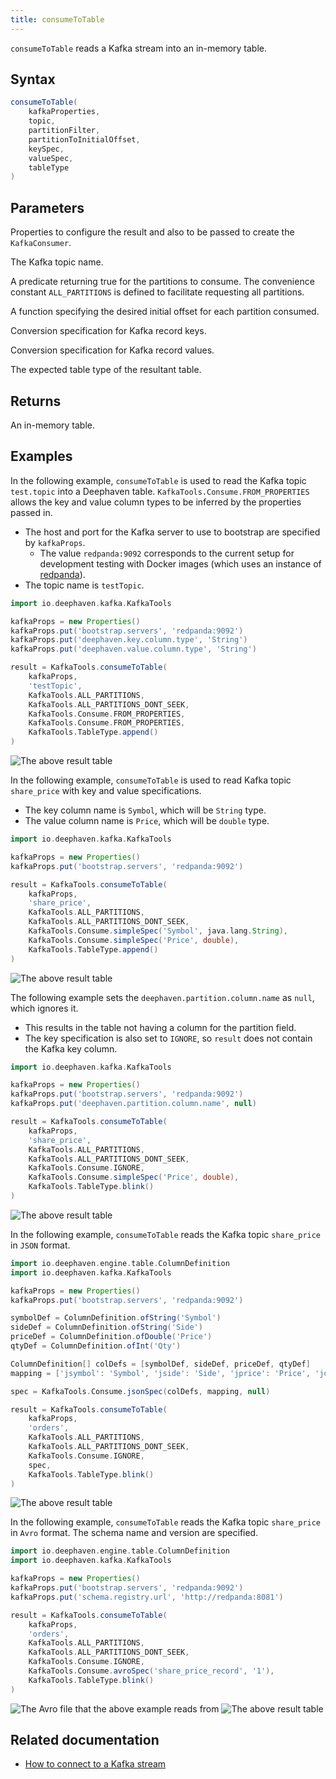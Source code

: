 ```yaml
---
title: consumeToTable
---
```


`consumeToTable` reads a Kafka stream into an in-memory table.

## Syntax

```groovy syntax
consumeToTable(
    kafkaProperties,
    topic,
    partitionFilter,
    partitionToInitialOffset,
    keySpec,
    valueSpec,
    tableType
)
```

## Parameters

<ParamTable>
<Param name="kafkaProperties" type="Properties">

Properties to configure the result and also to be passed to create the `KafkaConsumer`.

</Param>
<Param name="topic" type="String">

The Kafka topic name.

</Param>
<Param name="partitionFilter" type="IntPredicate">

A predicate returning true for the partitions to consume. The convenience constant `ALL_PARTITIONS` is defined to facilitate requesting all partitions.

</Param>
<Param name="partitionToInitialOffset" type="IntToLongFunction">

A function specifying the desired initial offset for each partition consumed.

</Param>
<Param name="keySpec" type="KafkaTools.Consume.KeyOrValueSpec">

Conversion specification for Kafka record keys.

</Param>
<Param name="valueSpec" type="KafkaTools.Consume.KeyOrValueSpec">

Conversion specification for Kafka record values.

</Param>
<Param name="tableType" type="KafkaTools.TableType">

The expected table type of the resultant table.

</Param>
</ParamTable>

## Returns

An in-memory table.

## Examples

In the following example, `consumeToTable` is used to read the Kafka topic `test.topic` into a Deephaven table. `KafkaTools.Consume.FROM_PROPERTIES` allows the key and value column types to be inferred by the properties passed in.

- The host and port for the Kafka server to use to bootstrap are specified by `kafkaProps`.
  - The value `redpanda:9092` corresponds to the current setup for development testing with Docker images (which uses an instance of [redpanda](https://github.com/redpanda-data/redpanda)).
- The topic name is `testTopic`.

```groovy docker-config=kafka order=null
import io.deephaven.kafka.KafkaTools

kafkaProps = new Properties()
kafkaProps.put('bootstrap.servers', 'redpanda:9092')
kafkaProps.put('deephaven.key.column.type', 'String')
kafkaProps.put('deephaven.value.column.type', 'String')

result = KafkaTools.consumeToTable(
    kafkaProps,
    'testTopic',
    KafkaTools.ALL_PARTITIONS,
    KafkaTools.ALL_PARTITIONS_DONT_SEEK,
    KafkaTools.Consume.FROM_PROPERTIES,
    KafkaTools.Consume.FROM_PROPERTIES,
    KafkaTools.TableType.append()
)
```

![The above `result` table](../../../assets/reference/data-import-export/kafka1.png)

In the following example, `consumeToTable` is used to read Kafka topic `share_price` with key and value specifications.

- The key column name is `Symbol`, which will be `String` type.
- The value column name is `Price`, which will be `double` type.

```groovy skip-test
import io.deephaven.kafka.KafkaTools

kafkaProps = new Properties()
kafkaProps.put('bootstrap.servers', 'redpanda:9092')

result = KafkaTools.consumeToTable(
    kafkaProps,
    'share_price',
    KafkaTools.ALL_PARTITIONS,
    KafkaTools.ALL_PARTITIONS_DONT_SEEK,
    KafkaTools.Consume.simpleSpec('Symbol', java.lang.String),
    KafkaTools.Consume.simpleSpec('Price', double),
    KafkaTools.TableType.append()
)
```

![The above `result` table](../../../assets/reference/data-import-export/kafka2.png)

The following example sets the `deephaven.partition.column.name` as `null`, which ignores it.

- This results in the table not having a column for the partition field.
- The key specification is also set to `IGNORE`, so `result` does not contain the Kafka key column.

```groovy skip-test
import io.deephaven.kafka.KafkaTools

kafkaProps = new Properties()
kafkaProps.put('bootstrap.servers', 'redpanda:9092')
kafkaProps.put('deephaven.partition.column.name', null)

result = KafkaTools.consumeToTable(
    kafkaProps,
    'share_price',
    KafkaTools.ALL_PARTITIONS,
    KafkaTools.ALL_PARTITIONS_DONT_SEEK,
    KafkaTools.Consume.IGNORE,
    KafkaTools.Consume.simpleSpec('Price', double),
    KafkaTools.TableType.blink()
)
```

![The above `result` table](../../../assets/reference/data-import-export/kafka3.png)

In the following example, `consumeToTable` reads the Kafka topic `share_price` in `JSON` format.

```groovy skip-test
import io.deephaven.engine.table.ColumnDefinition
import io.deephaven.kafka.KafkaTools

kafkaProps = new Properties()
kafkaProps.put('bootstrap.servers', 'redpanda:9092')

symbolDef = ColumnDefinition.ofString('Symbol')
sideDef = ColumnDefinition.ofString('Side')
priceDef = ColumnDefinition.ofDouble('Price')
qtyDef = ColumnDefinition.ofInt('Qty')

ColumnDefinition[] colDefs = [symbolDef, sideDef, priceDef, qtyDef]
mapping = ['jsymbol': 'Symbol', 'jside': 'Side', 'jprice': 'Price', 'jqty': 'Qty']

spec = KafkaTools.Consume.jsonSpec(colDefs, mapping, null)

result = KafkaTools.consumeToTable(
    kafkaProps,
    'orders',
    KafkaTools.ALL_PARTITIONS,
    KafkaTools.ALL_PARTITIONS_DONT_SEEK,
    KafkaTools.Consume.IGNORE,
    spec,
    KafkaTools.TableType.blink()
)
```

![The above `result` table](../../../assets/reference/data-import-export/kafka4.png)

In the following example, `consumeToTable` reads the Kafka topic `share_price` in `Avro` format. The schema name and version are specified.

```groovy skip-test
import io.deephaven.engine.table.ColumnDefinition
import io.deephaven.kafka.KafkaTools

kafkaProps = new Properties()
kafkaProps.put('bootstrap.servers', 'redpanda:9092')
kafkaProps.put('schema.registry.url', 'http://redpanda:8081')

result = KafkaTools.consumeToTable(
    kafkaProps,
    'orders',
    KafkaTools.ALL_PARTITIONS,
    KafkaTools.ALL_PARTITIONS_DONT_SEEK,
    KafkaTools.Consume.IGNORE,
    KafkaTools.Consume.avroSpec('share_price_record', '1'),
    KafkaTools.TableType.blink()
)
```

![The Avro file that the above example reads from](../../../assets/reference/data-import-export/kafka5.png)
![The above result table](../../../assets/reference/data-import-export/kafka4.png)

<!--TODO: protobuf example-->

## Related documentation

- [How to connect to a Kafka stream](../../../how-to-guides/data-import-export/kafka-stream.md)
